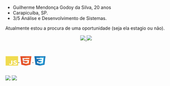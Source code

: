 - Guilherme Mendonça Godoy da Silva, 20 anos
- Carapicuíba, SP.
- 3/5 Análise e Desenvolvimento de Sistemas.

Atualmente estou a procura  de uma oportunidade (seja ela estagio ou não).

<div align="center">
  <a href="https://github.com/gmgodoy">
  <img height="160em" src="https://github-readme-stats.vercel.app/api?username=gmgodoy&show_icons=true&theme=dark&include_all_commits=true&count_private=true"/>
  <img height="160em" src="https://github-readme-stats.vercel.app/api/top-langs/?username=gmgodoy&layout=compact&langs_count=7&theme=dark"/>
</div>
  
  ## 
  
 <div style="display: inline_block"><br>
  <img align="center" alt="Eve-Js" height="30" width="40" src="https://raw.githubusercontent.com/devicons/devicon/master/icons/javascript/javascript-plain.svg">
  <img align="center" alt="Eve-HTML" height="30" width="40" src="https://raw.githubusercontent.com/devicons/devicon/master/icons/html5/html5-original.svg">
  <img align="center" alt="Eve-CSS" height="30" width="40" src="https://raw.githubusercontent.com/devicons/devicon/master/icons/css3/css3-original.svg">
</div>
  
  ##
  
  
  <div> 
  <a href = "mailto:mendoncaguilherme832@gmail.com"><img src="https://img.shields.io/badge/-Gmail-%23333?style=for-the-badge&logo=gmail&logoColor=white" target="_blank"></a>
  <a href="https://www.linkedin.com/in/guilherme-mendon%C3%A7a-godoy-da-silva-878937217/" target="_blank"><img src="https://img.shields.io/badge/-LinkedIn-%230077B5?style=for-the-badge&logo=linkedin&logoColor=white" target="_blank"></a> 
 
</div>
